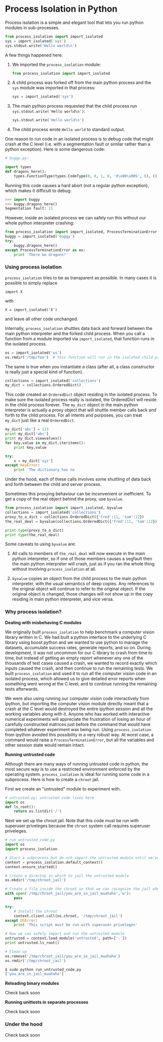# Process Isolation in Python

Process isolation is a simple and elegant tool that lets you run
python modules in sub-processes.

```python
from process_isolation import import_isolated
sys = import_isolated('sys')
sys.stdout.write('Hello world\n')
```

A few things happened here:

1. We imported the `process_isolation` module:
    ```python
    from process_isolation import import_isolated
    ````

2. A child process was forked off from the main python process and the
   `sys` module was imported in that process:
    ```python
    sys = import_isolated('sys')
    ```

3. The main python process requested that the child process run
    `sys.stdout.write('Hello world\n')`:
    ```python
    sys.stdout.write('Hello world\n')
    ```

4. The child process wrote `Hello world` to standard output.


One reason to run code in an isolated process is to debug code that
might crash at the C level (i.e. with a segmentation fault or similar
rather than a python exception). Here is some dangerous code:

```python
# buggy.py:

import types
def dragons_here():
    types.FunctionType(types.CodeType(0, 0, 1, 0, 'd\x00\x00S', (), (), (), '', '', 1, ''),{})()
```

Running this code causes a hard abort (not a regular python exception),
which makes it difficult to debug:

```python
>>> import buggy
>>> buggy.dragons_here()
Segmentation fault: 11
```

However, inside an isolated process we can safely run this without our
whole python interpreter crashing:

```python
from process_isolation import import_isolated, ProcessTerminationError
buggy = import_isolated('buggy')
try:
    buggy.dragons_here()
except ProcessTerminationError as ex:
    print 'There be dragons!'
```

### Using process isolation

`process_isolation` tries to be as transparent as possible. In many
cases it is possible to simply replace 

    import X

with 

    X = import_isolated('X')

and leave all other code unchanged. 

Internally, `process_isolation` shuttles data back and forward between
the main python interpreter and the forked child process. When you
call a function from a module imported via `import_isolated`, that
function runs in the isolated process.

```python
os = import_isolated('os')
os.rmdir('/tmp/foo')  # this function will run in the isolated child process
```

The same is true when you instantiate a class (after all, a class
constructor is really just a special kind of function).

```python
collections = import_isolated('collections')
my_dict = collections.OrderedDict()
```

This code created an `OrderedDict` object residing in the isolated
process. To make sure the isolated process really is isolated, the
OrderedDict will reside in the child process forever. The `my_dict`
object in the main python interpreter is actually a proxy object that
will shuttle member calls back and forth to the child process. For all
intents and purposes, you can treat `my_dict` just like a real
`OrderedDict`.

```python
my_dict['abc'] = 123
print my_dict['abc']
print my_dict.viewvalues()
for key,value in my_dict.iteritems():
    print key,value

try:
    x = my_dict['xyz']
except KeyError:
    print 'The dictionary has no 
```

Under the hood, each of these calls involves some shuttling of data
back and forth between the child and server process.

Sometimes this proxying behaviour can be inconvenient or
inefficient. To get a copy of the real object behind the proxy, use `byvalue`.

```python
from process_isolation import import_isolated, byvalue
collections = import_isolated('collections')
proxy_to_a_dict = collections.OrderedDict({'fred':11, 'tom':12})
the_real_deal = byvalue(collections.OrderedDict({'fred':11, 'tom':12}))

print type(proxy_to_a_dict)
print type(the_real_deal)
```

Some caveats to using `byvalue` are:

1. All calls to members of `the_real_deal` will now execute in the
main python interpreter, so if one of those members causes a segfault
then the main python interpreter will crash, just as if you ran the
whole thing without involving `process_isolation` at all.

2. `byvalue` copies an object from the child process to the main
python interpreter, with the usual semantics of deep copies. Any
references to the original object will continue to refer to the
original object. If the original object is changed, those changes will
not show up in the copy residing in main python interpreter, and vice
versa.

### Why process isolation?

**Dealing with misbehaving C modules**

We originally built `process_isolation` to help benchmark a computer
vision library written in C. We had built a python interface to the
underlying C library using boost python and we wanted to use python to
manage the datasets, accumulate success rates, generate reports, and
so on. During development, it was not uncommon for our C library to
crash from time to time, but instead of getting an empty report
whenever any one of the thousands of test cases caused a crash, we
wanted to record exactly which inputs caused the crash, and then
continue to run the remaining tests. We built `process_isolation` and
used it to run all the computer vision code in an isolated process,
which allowed us to give detailed error reports when something went
wrong at the C level, and to continue running the remaining tests
afterwards.

We were also using running our computer vision code interactively from
ipython, but importing the computer vision module directly meant that
a crash at the C level would destroyed the entire ipython session and
all the working variables along with it. Anyone who has worked with
interactive numerical experiments will appreciate the frustration of
losing an hour of carefully constructed matrices just before the
command that would have completed whatever experiment was being
run. Using `process_isolation` from ipython avoided this possibility
in a very robust way. At worst case, a command would raise a
`ProcessTerminationError`, but all the variables and other session
state would remain intact.

**Running untrusted code**

Although there are many ways of running untrusted code in python, the
most secure way is to use a restricted environment enforced by the
operating system. `process_isolation` is ideal for running some code
in a subprocess. Here is how to create a `chroot` jail. 

First we create an "untrusted" module to experiment with.

```python
# untrusted.py: untrusted code lives here
import os
def ls_root():
    return os.listdir('/')
```

Next we set up the chroot jail. Note that this code must be run with
superuser priveleges because the `chroot` system call requires
superuser priveleges.

```python
# run_untrusted_code.py
import os
import process_isolation

# Start a subprocess but do not import the untrusted module until we've installed the chroot jail
context = process_isolation.default_context()
context.ensure_started()

# Create a directoy in which to jail the untrusted module
os.mkdir('/tmp/chroot_jail')

# Create a file inside the chroot so that we can recognize the jail when we see it
with open('/tmp/chroot_jail/you_are_in_jail_muahaha','w'):
    pass

try:
    # Install the chroot
    context.client.call(os.chroot, '/tmp/chroot_jail')
except OSError:
    print 'This script must be run with superuser priveleges'

# Now we can safely import and run the untrusted module
untrusted = context.load_module('untrusted', path=['.'])
print untrusted.ls_root()

# Clean up
os.remove('/tmp/chroot_jail/you_are_in_jail_muahaha')
os.rmdir('/tmp/chroot_jail')
```

```python
$ sudo python run_untrusted_code.py
['you_are_in_jail_muahaha']
```

**Reloading binary modules**

Check back soon

**Running unittests in separate processes**

Check back soon

### Under the hood

Check back soon

